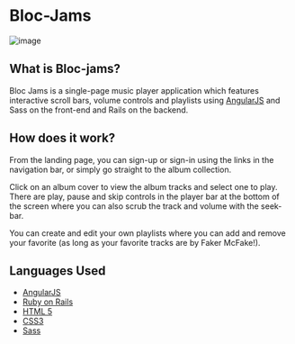Bloc-Jams
=================

![image](https://cloud.githubusercontent.com/assets/18394303/25655839/533873e0-2fee-11e7-8c78-52b16eb7130f.png)

What is Bloc-jams?
------------------
Bloc Jams is a single-page music player application which features interactive scroll bars, volume controls and playlists using [AngularJS](https://angularjs.org/) and Sass on the front-end and Rails on the backend.

How does it work?
-----------------
From the landing page, you can sign-up or sign-in using the links in the navigation bar, or simply go straight to the album collection.

Click on an album cover to view the album tracks and select one to play. There are play, pause and skip controls in the player bar at the bottom of the screen where you can also scrub the track and volume with the seek-bar.

You can create and edit your own playlists where you can add and remove your favorite (as long as your favorite tracks are by Faker McFake!).

Languages Used
---------------
- [AngularJS](https://angularjs.org/)
- [Ruby on Rails](http://rubyonrails.org/)
- [HTML 5](https://developer.mozilla.org/en-US/docs/Web/Guide/HTML/HTML5)
- [CSS3](https://developer.mozilla.org/en-US/docs/Web/CSS/CSS3)
- [Sass](http://sass-lang.com/)
